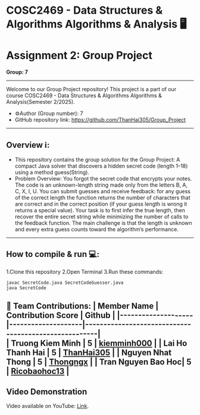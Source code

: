 # COSC2469 - Data Structures & Algorithms Algorithms & Analysis 🖥️
# Assignment 2: Group Project

**Group: 7**

---
Welcome to our Group Project repository! This project is a part of our course COSC2469 -  Data Structures & Algorithms Algorithms & Analysis(Semester 2/2025).
- ⚙️Author (Group number): 7
- GitHub repository link: 
https://github.com/ThanHai305/Group_Project
---
## Overview ℹ️:
- This repository contains the group solution for the Group Project: A compact Java solver that discovers a hidden secret code (length 1–18) using a method guess(String).
- Problem Overview:
You forgot the secret code that encrypts your notes. The code is an unknown-length string made only from the letters B, A, C, X, I, U. You can submit guesses and receive feedback: for any guess of the correct length the function returns the number of characters that are correct and in the correct position (if your guess length is wrong it returns a special value). Your task is to first infer the true length, then recover the entire secret string while minimizing the number of calls to the feedback function. The main challenge is that the length is unknown and every extra guess counts toward the algorithm’s performance.
---
## How to compile & run 💻:

1.Clone this repository
2.Open Terminal
3.Run these commands:
```
javac SecretCode.java SecretCodeGuesser.java
java SecretCode 
```
👥 **Team Contributions:**
| Member Name        | Contribution Score |                          Github                      |
|--------------------|--------------------|------------------------------------------------------|   
| Truong Kiem Minh   |          5         | [kiemminh000](https://github.com/kiemminh000)        |
| Lai Ho Thanh Hai   |          5         | [ThanHai305](https://github.com/ThanHai305)          |
| Nguyen Nhat Thong  |          5         | [Thongngx](https://github.com/Thongngx)              |
| Tran Nguyen Bao Hoc|          5         | [Ricobaohoc13](https://github.com/Ricobaohoc13)      |
---

## Video Demonstration

Video available on YouTube: [Link](https://youtu.be/414mOLgm3i4).
